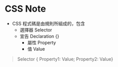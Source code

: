 CSS Note
===
- CSS 程式碼是由規則所組成的，包含
	- 選擇器 Selector
	- 宣告 Declaration {}
		- 屬性 Property
		- 值 Value
> Selector { Property1: Value; Property2: Value}